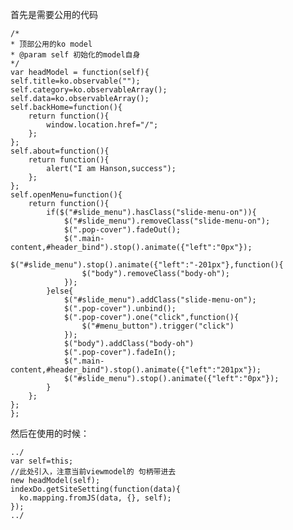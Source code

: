 首先是需要公用的代码

    /*
    * 顶部公用的ko model
    * @param self 初始化的model自身
    */
    var headModel = function(self){
	self.title=ko.observable("");
	self.category=ko.observableArray();
	self.data=ko.observableArray();
	self.backHome=function(){
		return function(){
			window.location.href="/";
		};
	};
	self.about=function(){
		return function(){
			alert("I am Hanson,success");
		};
	};
	self.openMenu=function(){
		return function(){
			if($("#slide_menu").hasClass("slide-menu-on")){
				$("#slide_menu").removeClass("slide-menu-on");
				$(".pop-cover").fadeOut();
				$(".main-content,#header_bind").stop().animate({"left":"0px"});
				$("#slide_menu").stop().animate({"left":"-201px"},function(){
					$("body").removeClass("body-oh");
				});
			}else{
				$("#slide_menu").addClass("slide-menu-on");
				$(".pop-cover").unbind();
				$(".pop-cover").one("click",function(){
					$("#menu_button").trigger("click")
				});
				$("body").addClass("body-oh")
				$(".pop-cover").fadeIn();
				$(".main-content,#header_bind").stop().animate({"left":"201px"});
				$("#slide_menu").stop().animate({"left":"0px"});
			}
		};
	};
    };

然后在使用的时候：

    ../
    var self=this;
    //此处引入，注意当前viewmodel的 句柄带进去
    new headModel(self);
    indexDo.getSiteSetting(function(data){
      ko.mapping.fromJS(data, {}, self); 
    });
    ../